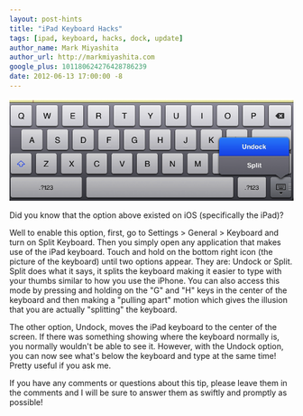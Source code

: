 ```yaml
---
layout: post-hints
title: "iPad Keyboard Hacks"
tags: [ipad, keyboard, hacks, dock, update]
author_name: Mark Miyashita
author_url: http://markmiyashita.com
google_plus: 101180624276428786239
date: 2012-06-13 17:00:00 -8
---
```


<img class="clear blog-image-full-border" src="/images/ipad_keyboard.png" title="iPad Keyboard">

Did you know that the option above existed on iOS (specifically the iPad)?

Well to enable this option, first, go to Settings > General > Keyboard and turn on Split Keyboard. Then you simply open any application that makes use of the iPad keyboard. Touch and hold on the bottom right icon (the picture of the keyboard) until two options appear. They are: Undock or Split. Split does what it says, it splits the keyboard making it easier to type with your thumbs similar to how you use the iPhone. You can also access this mode by pressing and holding on the "G" and "H" keys in the center of the keyboard and then making a "pulling apart" motion which gives the illusion that you are actually "splitting" the keyboard. 

The other option, Undock, moves the iPad keyboard to the center of the screen. If there was something showing where the keyboard normally is, you normally wouldn't be able to see it. However, with the Undock option, you can now see what's below the keyboard and type at the same time! Pretty useful if you ask me.

If you have any comments or questions about this tip, please leave them in the comments and I will be sure to answer them as swiftly and promptly as possible!

